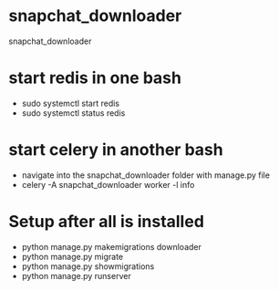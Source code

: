 # snapchat_downloader
snapchat_downloader

# start redis in one bash
- sudo systemctl start redis
- sudo systemctl status redis

# start celery in another bash
- navigate into the snapchat_downloader folder with manage.py file
- celery -A snapchat_downloader worker -l info

# Setup after all is installed
- python manage.py makemigrations downloader
- python manage.py migrate
- python manage.py showmigrations
- python manage.py runserver
